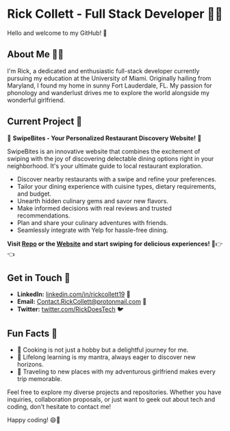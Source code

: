 # Rick Collett - Full Stack Developer 👨‍💻

Hello and welcome to my GitHub! 🎉

## About Me 🙋‍♂️

I'm Rick, a dedicated and enthusiastic full-stack developer currently pursuing my education at the University of Miami. Originally hailing from Maryland, I found my home in sunny Fort Lauderdale, FL. My passion for phonology and wanderlust drives me to explore the world alongside my wonderful girlfriend.

## Current Project 🔧

🍴 **SwipeBites - Your Personalized Restaurant Discovery Website!** 🍴

SwipeBites is an innovative website that combines the excitement of swiping with the joy of discovering delectable dining options right in your neighborhood. It's your ultimate guide to local restaurant exploration.

- Discover nearby restaurants with a swipe and refine your preferences.
- Tailor your dining experience with cuisine types, dietary requirements, and budget.
- Unearth hidden culinary gems and savor new flavors.
- Make informed decisions with real reviews and trusted recommendations.
- Plan and share your culinary adventures with friends.
- Seamlessly integrate with Yelp for hassle-free dining.

**Visit [Repo](https://github.com/NormallyRayne/SwipeBites) or the [Website](SwipeBites.app) and start swiping for delicious experiences!** 🌟👉👈

## Get in Touch 📲

- **LinkedIn:** [linkedin.com/in/rickcollett19](https://www.linkedin.com/in/rickcollett19) 🔗
- **Email:** Contact.RickCollett@protonmail.com 📧
- **Twitter:** [twitter.com/RickDoesTech](https://twitter.com/RickDoesTech) 🐦

## Fun Facts 🎈

- 🍳 Cooking is not just a hobby but a delightful journey for me.
- 🌟 Lifelong learning is my mantra, always eager to discover new horizons.
- 📍 Traveling to new places with my adventurous girlfriend makes every trip memorable.

Feel free to explore my diverse projects and repositories. Whether you have inquiries, collaboration proposals, or just want to geek out about tech and coding, don't hesitate to contact me!

Happy coding! 😄🚀
